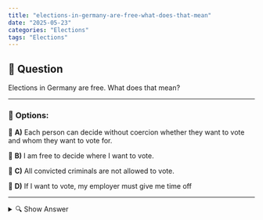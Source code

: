 ```yaml
---
title: "elections-in-germany-are-free-what-does-that-mean"
date: "2025-05-23"
categories: "Elections"
tags: "Elections"
---
```


## 📌 **Question**

Elections in Germany are free. What does that mean?



---

### 📝 **Options:**

🔘 **A)** Each person can decide without coercion whether they want to vote and whom they want to vote for.

🔘 **B)** I am free to decide where I want to vote.

🔘 **C)** All convicted criminals are not allowed to vote.

🔘 **D)** If I want to vote, my employer must give me time off

---

<details>
  <summary>🔍 Show Answer</summary>

  <p>
💡  <b>Correct Answer:</b>  a
  </p>
  <p>
    📖<b>Explanation:</b>
    
  </p>
</details>
